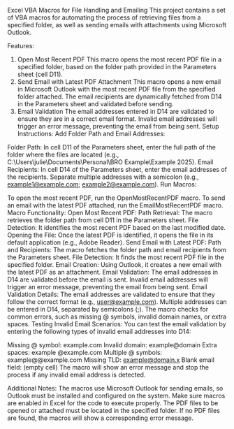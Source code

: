 Excel VBA Macros for File Handling and Emailing
This project contains a set of VBA macros for automating the process of retrieving files from a specified folder, as well as sending emails with attachments using Microsoft Outlook.

Features:
1. Open Most Recent PDF
This macro opens the most recent PDF file in a specified folder, based on the folder path provided in the Parameters sheet (cell D11).
2. Send Email with Latest PDF Attachment
This macro opens a new email in Microsoft Outlook with the most recent PDF file from the specified folder attached.
The email recipients are dynamically fetched from D14 in the Parameters sheet and validated before sending.
3. Email Validation
The email addresses entered in D14 are validated to ensure they are in a correct email format.
Invalid email addresses will trigger an error message, preventing the email from being sent.
Setup Instructions:
Add Folder Path and Email Addresses:

Folder Path: In cell D11 of the Parameters sheet, enter the full path of the folder where the files are located (e.g., C:\Users\julie\Documents\Personal\BRO Example\Example 2025).
Email Recipients: In cell D14 of the Parameters sheet, enter the email addresses of the recipients. Separate multiple addresses with a semicolon (e.g., example1@example.com; example2@example.com).
Run Macros:

To open the most recent PDF, run the OpenMostRecentPDF macro.
To send an email with the latest PDF attached, run the EmailMostRecentPDF macro.
Macro Functionality:
Open Most Recent PDF:
Path Retrieval: The macro retrieves the folder path from cell D11 in the Parameters sheet.
File Detection: It identifies the most recent PDF based on the last modified date.
Opening the File: Once the latest PDF is identified, it opens the file in its default application (e.g., Adobe Reader).
Send Email with Latest PDF:
Path and Recipients: The macro fetches the folder path and email recipients from the Parameters sheet.
File Detection: It finds the most recent PDF file in the specified folder.
Email Creation: Using Outlook, it creates a new email with the latest PDF as an attachment.
Email Validation: The email addresses in D14 are validated before the email is sent. Invalid email addresses will trigger an error message, preventing the email from being sent.
Email Validation Details:
The email addresses are validated to ensure that they follow the correct format (e.g., user@example.com).
Multiple addresses can be entered in D14, separated by semicolons (;).
The macro checks for common errors, such as missing @ symbols, invalid domain names, or extra spaces.
Testing Invalid Email Scenarios:
You can test the email validation by entering the following types of invalid email addresses into D14:

Missing @ symbol: example.com
Invalid domain: example@domain
Extra spaces: example @example.com
Multiple @ symbols: example@@example.com
Missing TLD: example@domain.x
Blank email field: (empty cell)
The macro will show an error message and stop the process if any invalid email address is detected.

Additional Notes:
The macros use Microsoft Outlook for sending emails, so Outlook must be installed and configured on the system.
Make sure macros are enabled in Excel for the code to execute properly.
The PDF files to be opened or attached must be located in the specified folder. If no PDF files are found, the macros will show a corresponding error message.

